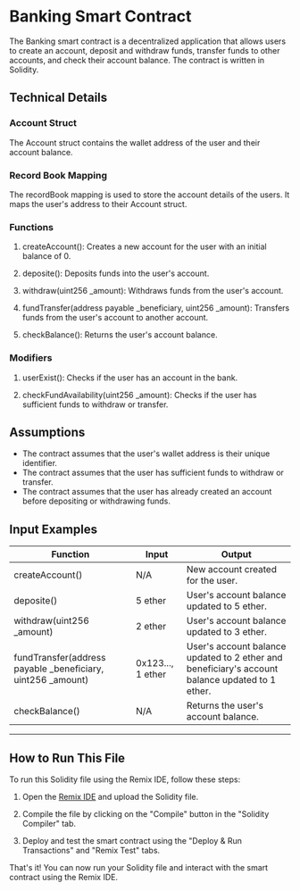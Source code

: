 # Banking Smart Contract

The Banking smart contract is a decentralized application that allows users to create an account, deposit and withdraw funds, transfer funds to other accounts, and check their account balance. The contract is written in Solidity.

## Technical Details

### Account Struct

The Account struct contains the wallet address of the user and their account balance.
### Record Book Mapping

The recordBook mapping is used to store the account details of the users. It maps the user's address to their Account struct.

### Functions

1. createAccount(): Creates a new account for the user with an initial balance of 0.

2. deposite(): Deposits funds into the user's account.

3. withdraw(uint256 _amount): Withdraws funds from the user's account.

4. fundTransfer(address payable _beneficiary, uint256 _amount): Transfers funds from the user's account to another account.

5. checkBalance(): Returns the user's account balance.

### Modifiers

1. userExist(): Checks if the user has an account in the bank.

2. checkFundAvailability(uint256 _amount): Checks if the user has sufficient funds to withdraw or transfer.

## Assumptions

- The contract assumes that the user's wallet address is their unique identifier.
- The contract assumes that the user has sufficient funds to withdraw or transfer.
- The contract assumes that the user has already created an account before depositing or withdrawing funds.

## Input Examples
| Function                                                    | Input             | Output                                                                                          |
| ----------------------------------------------------------- | ----------------- | ----------------------------------------------------------------------------------------------- |
| createAccount()                                             | N/A               | New account created for the user.                                                               |
| deposite()                                                  | 5 ether           | User's account balance updated to 5 ether.                                                      |
| withdraw(uint256 _amount)                                   | 2 ether           | User's account balance updated to 3 ether.                                                      |
| fundTransfer(address payable _beneficiary, uint256 _amount) | 0x123..., 1 ether | User's account balance updated to 2 ether and beneficiary's account balance updated to 1 ether. |
| checkBalance()                                              | N/A               | Returns the user's account balance.                                                             |


***

## How to Run This File

To run this Solidity file using the Remix IDE, follow these steps:

1. Open the [Remix IDE](https://remix.ethereum.org) and upload the Solidity file.

2. Compile the file by clicking on the "Compile" button in the "Solidity Compiler" tab.

3. Deploy and test the smart contract using the "Deploy & Run Transactions" and "Remix Test" tabs.

That's it! You can now run your Solidity file and interact with the smart contract using the Remix IDE.